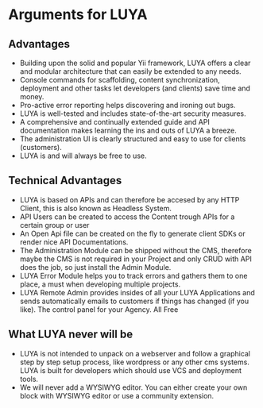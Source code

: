 # Arguments for LUYA

## Advantages

+ Building upon the solid and popular Yii framework, LUYA offers a clear and modular architecture that can easily be extended to any needs.
+ Console commands for scaffolding, content synchronization, deployment and other tasks let developers (and clients) save time and money.
+ Pro-active error reporting helps discovering and ironing out bugs.
+ LUYA is well-tested and includes state-of-the-art security measures.
+ A comprehensive and continually extended guide and API documentation makes learning the ins and outs of LUYA a breeze.
+ The administration UI is clearly structured and easy to use for clients (customers).
+ LUYA is and will always be free to use.

## Technical Advantages

+ LUYA is based on APIs and can therefore be accesed by any HTTP Client, this is also known as Headless System.
+ API Users can be created to access the Content trough APIs for a certain group or user
+ An Open Api file can be created on the fly to generate client SDKs or render nice API Documentations.
+ The Administration Module can be shipped without the CMS, therefore maybe the CMS is not required in your Project and only CRUD with API does the job, so just install the Admin Module.
+ LUYA Error Module helps you to track errors and gathers them to one place, a must when developing multiple projects.
+ LUYA Remote Admin provides insides of all your LUYA Applications and sends automatically emails to customers if things has changed (if you like). The control panel for your Agency. All Free

## What LUYA never will be

+ LUYA is not intended to unpack on a webserver and follow a graphical step by step setup process, like wordpress or any other cms systems. LUYA is built for developers which should use VCS and deployment tools.
+ We will never add a WYSIWYG editor. You can either create your own block with WYSIWYG editor or use a community extension. 
